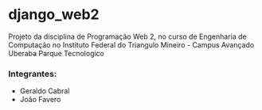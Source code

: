 # django_web2
Projeto da disciplina de Programação Web 2, no curso de Engenharia de Computação no Instituto Federal do Triangulo Mineiro - Campus Avançado Uberaba Parque Tecnologico  
### Integrantes:
- Geraldo Cabral
- João Favero
